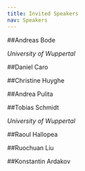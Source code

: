 ```yaml
---
title: Invited Speakers
nav: Speakers
---
```


##Andreas Bode

*University of Wuppertal*

##Daniel Caro

##Christine Huyghe

##Andrea Pulita

##Tobias Schmidt

*University of Wuppertal*

##Raoul Hallopea

##Ruochuan Liu

##Konstantin Ardakov
